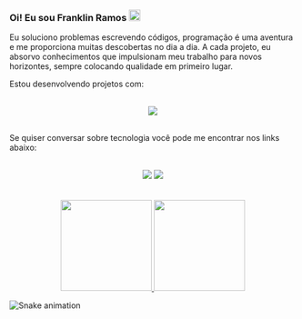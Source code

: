 ### Oi! Eu sou Franklin Ramos <img src="https://raw.githubusercontent.com/MartinHeinz/MartinHeinz/master/wave.gif" width="20em">

Eu soluciono problemas escrevendo códigos, programação é uma aventura e me proporciona muitas descobertas no dia a dia. A cada projeto, eu absorvo conhecimentos que impulsionam meu trabalho para novos horizontes, sempre colocando qualidade em primeiro lugar.

Estou desenvolvendo projetos com:

<br>

<div align="center">
  <a href="https://www.linkedin.com/in/franklinrms/">
    <img src="https://skillicons.dev/icons?i=js,ts,html,css,react,redux,git,docker,nodejs,mysql,firebase&theme=dark" />
  </a>
</div>

<br>

Se quiser conversar sobre tecnologia você pode me encontrar nos links abaixo:

<br>

<div align="center">
  <a href="https://www.linkedin.com/in/franklinrms/" target="_blank"><img src="https://img.shields.io/badge/linkedin-%23181717.svg?style=for-the-badge&logo=linkedin&logoColor=1E6BE1&color=0D1117"></a> 
  <a href="mailto:franklinramos@outlook.com" target="_blank"><img src="https://img.shields.io/badge/Email-%23181717?style=for-the-badge&logo=microsoft-outlook&logoColor=1E6BE1&color=0D1117"></a> 
<!--   <a href="https://" target="_blank"><img src="https://img.shields.io/badge/Portfolio-%23181717.svg?style=for-the-badge&logo=react&logoColor=1E6BE1&color=0D1117"></a> -->
</div>

<br>

<div align="center">
  <a href="https://www.linkedin.com/in/franklinrms/">
<!--     <img align="center" src="http://github-readme-streak-stats.herokuapp.com?user=franklinrms&theme=github-dark&hide_border=true&date_format=j%20M%5B%20Y%5D&stroke=0D1117&dates=9D9D9D&fire=1E6BE1&ring=1E6BE1"> -->
   <br>
  <img height="160em" src="https://github-readme-stats.vercel.app/api?username=franklinrms&show_icons=true&theme=github_dark&include_all_commits=true&count_private=true&hide_border=true"/>
  <img height="160em" src="https://github-readme-stats.vercel.app/api/top-langs/?username=franklinrms&layout=compact&langs_count=7&theme=github_dark&hide_border=true"/>
<!--     <img align="center" src="http://github-profile-summary-cards.vercel.app/api/cards/profile-details?username=franklinrms&theme=github_dark" /> -->
    </a>
</div>

![Snake animation](https://github.com/franklinrms/franklinrms/blob/output/github-contribution-grid-snake.svg)
  
 <br>
